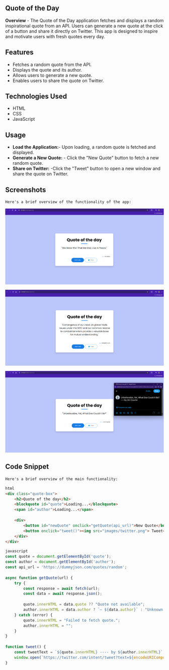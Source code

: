 ## Quote of the Day
**Overview** -
    The Quote of the Day application fetches and displays a random inspirational quote from an API. Users can generate a new quote at the click of a button and share it directly on Twitter. This app is designed to inspire and motivate users with fresh quotes every day.

## Features
- Fetches a random quote from the API.
- Displays the quote and its author.
- Allows users to generate a new quote.
- Enables users to share the quote on Twitter.

## Technologies Used
- HTML
- CSS
- JavaScript

## Usage
- **Load the Application:**- Upon loading, a random quote is fetched and displayed.
- **Generate a New Quote:** - Click the "New Quote" button to fetch a new random quote.
- **Share on Twitter:** -Click the "Tweet" button to open a new window and share the quote on Twitter.

## Screenshots
    Here's a brief overview of the functionality of the app:
    
![Home Page](./screenshots/1.png)

![New Quote Generated](./screenshots/2.png)

![Tweet Quote](./screenshots/3.png)

## Code Snippet
    Here's a brief overview of the main functionality:


```HTML
html
<div class="quote-box">  
    <h2>Quote of the day</h2>
    <blockquote id="quote">Loading...</blockquote>
    <span id="author">Loading...</span>
    
    <div>
        <button id="newQuote" onclick="getQuote(api_url)">New Quote</button>
        <button onclick="tweet()"><img src="images/twitter.png"> Tweet</button>
    </div>
</div>
```


```JavaScript
javascript
const quote = document.getElementById('quote');
const author = document.getElementById('author');
const api_url = 'https://dummyjson.com/quotes/random';

async function getQuote(url) {
    try {
        const response = await fetch(url);
        const data = await response.json();

        quote.innerHTML = data.quote ?? "Quote not available";
        author.innerHTML = data.author ? `— ${data.author}` : "Unknown author";
    } catch (error) {
        quote.innerHTML = "Failed to fetch quote.";
        author.innerHTML = "";
    }
}

function tweet() {
    const tweetText = `${quote.innerHTML} ---- by ${author.innerHTML}`;
    window.open(`https://twitter.com/intent/tweet?text=${encodeURIComponent(tweetText)}`, 'Tweet Window', 'width=600,height=400');
}

```